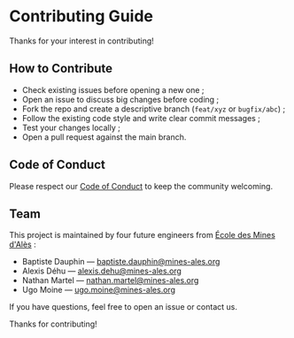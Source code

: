 # Contributing Guide

Thanks for your interest in contributing!

## How to Contribute

- Check existing issues before opening a new one ;
- Open an issue to discuss big changes before coding ;
- Fork the repo and create a descriptive branch (`feat/xyz` or `bugfix/abc`) ;
- Follow the existing code style and write clear commit messages ;
- Test your changes locally ;
- Open a pull request against the main branch.

## Code of Conduct

Please respect our [Code of Conduct](CODE_OF_CONDUCT.md) to keep the community welcoming.

## Team

This project is maintained by four future engineers from [École des Mines d'Alès](https://www.ema.fr) :

- Baptiste Dauphin — baptiste.dauphin@mines-ales.org  
- Alexis Déhu — alexis.dehu@mines-ales.org  
- Nathan Martel — nathan.martel@mines-ales.org  
- Ugo Moine — ugo.moine@mines-ales.org  

If you have questions, feel free to open an issue or contact us.

Thanks for contributing!
